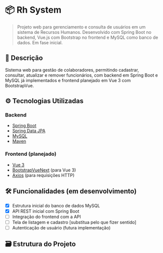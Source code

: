 # 📦 Rh System

> Projeto web para gerenciamento e consulta de usuários em um sistema de Recursos Humanos. Desenvolvido com Spring Boot no backend, Vue.js com Bootstrap no frontend e MySQL como banco de dados. Em fase inicial.

## 📌 Descrição

Sistema web para gestão de colaboradores, permitindo cadastrar, consultar, atualizar e remover funcionários, com backend em Spring Boot e MySQL já implementados e frontend planejado em Vue 3 com BootstrapVue.

## ⚙️ Tecnologias Utilizadas

### Backend
- [Spring Boot](https://spring.io/projects/spring-boot)
- [Spring Data JPA](https://spring.io/projects/spring-data-jpa)
- [MySQL](https://www.mysql.com/)
- [Maven](https://maven.apache.org/)

### Frontend (planejado)
- [Vue 3](https://vuejs.org/)
- [BootstrapVueNext](https://bootstrap-vue.org/) (para Vue 3)
- [Axios](https://axios-http.com/) (para requisições HTTP)

## 🛠️ Funcionalidades (em desenvolvimento)
- [x] Estrutura inicial do banco de dados MySQL
- [x] API REST inicial com Spring Boot
- [ ] Integração do frontend com a API
- [ ] Tela de listagem e cadastro [substitua pelo que fizer sentido]
- [ ] Autenticação de usuário (futura implementação)

## 🗃️ Estrutura do Projeto

